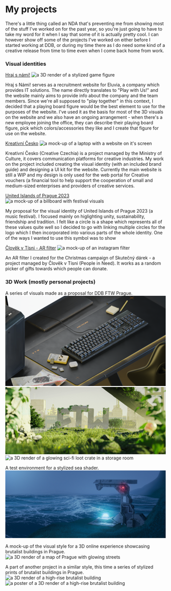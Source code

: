 # My projects

There's a little thing called an NDA that's preventing me from showing most of the stuff I've worked on for the past year, so you're just going to have to take my word for it when I say that some of it is actually pretty cool. I can however show off some of the projects I've worked on either before I started working at DDB, or during my time there as I do need some kind of a creative release from time to time even when I come back home from work. 


### Visual identities
[Hraj s námi!](https://www.morys.studio/portfolio-collections/my-portfolio/project-title-4-1-8de6e8-1)
![a 3D render of a stylized game figure](https://static.wixstatic.com/media/c5b70a_3208d32437474d7ca8b382f30af17624~mv2.jpg/v1/fill/w_1920,h_1011,fp_0.50_0.50,q_85/c5b70a_3208d32437474d7ca8b382f30af17624~mv2.jpg) 

Hraj s Námi! serves as a recruitment website for Eluvia, a company which provides IT solutions. The name directly translates to "Play with Us!" and the website mainly aims to provide info about the company and the team members. Since we're all supposed to "play together" in this context, I decided that a playing board figure would be the best element to use for the purposes of the website. I've used it as the basis for most of the 3D visuals on the website and we also have an ongoing arrangement - when there's a new employee joining the office, they can describe their playing board figure, pick which colors/accessories they like and I create that figure for use on the website.

[Kreativní Česko](https://www.morys.studio/portfolio-collections/my-portfolio/project-title-4-1)
![a mock-up of a laptop with a website on it's screen](https://static.wixstatic.com/media/c5b70a_730e29c443a342178d44ca5841f5a7ba~mv2.jpg/v1/fill/w_1920,h_1011,fp_0.50_0.50,q_85,usm_0.66_1.00_0.01/c5b70a_730e29c443a342178d44ca5841f5a7ba~mv2.jpg) 

Kreativní Česko (Creative Czechia) is a project managed by the Ministry of Culture, it covers communication platforms for creative industries. My work on the project included creating the visual identity (with an included brand guide) and designing a UI kit for the website. Currently the main website is still a WIP and my design is only used for the web portal for Creative vouchers (a financial tool to help support the cooperation of small and medium-sized enterprises and providers of creative services.

[United Islands of Prague 2023](https://www.morys.studio/portfolio-collections/my-portfolio/project-title-2)
![a mock-up of a billboard with festival visuals](https://static.wixstatic.com/media/c5b70a_7e282d3db7aa484480d9f3397a347e02~mv2.jpg/v1/fill/w_1548,h_815,fp_0.50_0.50,q_85/c5b70a_7e282d3db7aa484480d9f3397a347e02~mv2.jpg) 

My proposal for the visual identity of United Islands of Prague 2023 (a music festival). I focused mainly on higlighting unity, sustainability, friendship and tradition. I felt like a circle is a shape which represents all of these values quite well so I decided to go with linking multiple circles for the logo which I then incorporated into various parts of the whole identity. One of the ways I wanted to use this symbol was to show 

[Člověk v Tísni - AR filter](https://www.morys.studio/portfolio-collections/my-portfolio/project-title-4)
![a mock-up of an instagram filter](https://static.wixstatic.com/media/c5b70a_589dc2f0409e4c1aa13d4699d0a91cac~mv2.jpg/v1/fill/w_1920,h_1011,fp_0.50_0.50,q_85,usm_0.66_1.00_0.01/c5b70a_589dc2f0409e4c1aa13d4699d0a91cac~mv2.jpg) 

An AR filter I created for the Christmas campaign of Skutečný dárek - a project managed by Člověk v Tísni (People in Need). It works as a random picker of gifts towards which people can donate.

### 3D Work (mostly personal projects)

A series of visuals made as a proposal for DDB FTW Prague.
![a 3D render of a stylized keyboard](https://github.com/fmorys/english-for-designers/blob/main/KEYBOARD.png?raw=true) 
![a 3D render of a post-apocalyptic city](https://github.com/fmorys/english-for-designers/blob/main/CITY.jpg?raw=true)
![a 3D render of a glowing sci-fi loot crate in a storage room](https://github.com/fmorys/english-for-designers/blob/main/RENDERDDB.png?raw=true)

A test environment for a stylized sea shader.
![a 3D render of a night time scene of a glowing sci-fi machine on the sea shore](https://github.com/fmorys/english-for-designers/blob/main/Night.jpg?raw=true)

A mock-up of the visual style for a 3D online experience showcasing brutalist buildings in Prague.
![a 3D render of a map of Prague with glowing streets](https://github.com/fmorys/english-for-designers/blob/main/PRAGUE%20RENDER.png?raw=true)

A part of another project in a similar style, this time a series of stylized prints of brutalist buildings in Prague.
![a 3D render of a high-rise brutalist building](https://github.com/fmorys/english-for-designers/blob/main/CENTROTEXV2.png?raw=true)
![a poster of a 3D render of a high-rise brutalist building](https://github.com/fmorys/english-for-designers/blob/main/brutworksposter.png?raw=true)